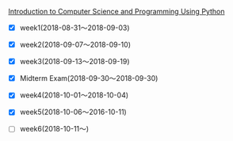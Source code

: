 [Introduction to Computer Science and Programming Using Python](https://courses.edx.org/courses/course-v1:MITx+6.00.1x+2T2018/course/)

- [x] week1(2018-08-31〜2018-09-03)
- [x] week2(2018-09-07〜2018-09-10)
- [x] week3(2018-09-13〜2018-09-19)
- [x] Midterm Exam(2018-09-30〜2018-09-30)
- [x] week4(2018-10-01〜2018-10-04)
- [x] week5(2018-10-06〜2016-10-11)
- [ ] week6(2018-10-11〜)

